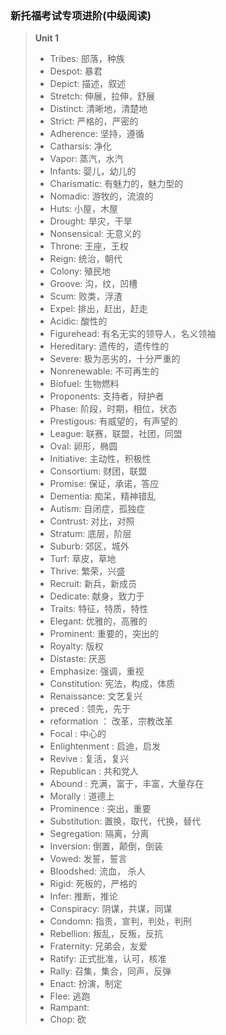 ### 新托福考试专项进阶(中级阅读)
> **Unit 1**
> - Tribes: 部落，种族
> - Despot: 暴君
> - Depict: 描述，叙述
> - Stretch: 伸展，拉伸，舒展
> - Distinct: 清晰地，清楚地
> - Strict: 严格的，严密的
> - Adherence: 坚持，遵循
> - Catharsis: 净化
> - Vapor: 蒸汽，水汽
> - Infants: 婴儿，幼儿的
> - Charismatic: 有魅力的，魅力型的
> - Nomadic: 游牧的，流浪的
> - Huts: 小屋，木屋
> - Drought: 旱灾，干旱
> - Nonsensical: 无意义的
> - Throne: 王座，王权
> - Reign: 统治，朝代
> - Colony: 殖民地
> - Groove: 沟，纹，凹槽
> - Scum: 败类，浮渣
> - Expel: 排出，赶出，赶走 
> - Acidic: 酸性的
> - Figurehead: 有名无实的领导人，名义领袖
> - Hereditary: 遗传的，遗传性的
> - Severe: 极为恶劣的，十分严重的
> - Nonrenewable: 不可再生的
> - Biofuel: 生物燃料
> - Proponents: 支持者，辩护者
> - Phase: 阶段，时期，相位，状态
> - Prestigous: 有威望的，有声望的
> - League: 联赛，联盟，社团，同盟
> - Oval: 卵形，椭圆
> - Initiative: 主动性，积极性
> - Consortium: 财团，联盟
> - Promise: 保证，承诺，答应
> - Dementia: 痴呆，精神错乱
> - Autism: 自闭症，孤独症
> - Contrust: 对比，对照
> - Stratum: 底层，阶层
> - Suburb: 郊区，城外
> - Turf: 草皮，草地
> - Thrive: 繁荣，兴盛
> - Recruit: 新兵，新成员
> - Dedicate: 献身，致力于
> - Traits: 特征，特质，特性
> - Elegant: 优雅的，高雅的
> - Prominent: 重要的，突出的
> - Royalty: 版权
> - Distaste: 厌恶
> - Emphasize: 强调，重视
> - Constitution: 宪法，构成，体质
> - Renaissance: 文艺复兴
> - preced : 领先，先于
> - reformation ： 改革，宗教改革
> - Focal : 中心的
> - Enlightenment : 启迪，启发
> - Revive : 复活，复兴
> - Republican : 共和党人
> - Abound  : 充满，富于，丰富，大量存在
> - Morally : 道德上
> - Prominence : 突出，重要
> - Substitution: 置换，取代，代换，替代
> - Segregation: 隔离，分离
> - Inversion: 倒置，颠倒，倒装
> - Vowed: 发誓，誓言
> - Bloodshed: 流血， 杀人
> - Rigid: 死板的，严格的
> - Infer: 推断，推论
> - Conspiracy: 阴谋，共谋，同谋
> - Condomn: 指责，宣判，判处，判刑
> - Rebellion: 叛乱，反叛，反抗
> - Fraternity: 兄弟会，友爱
> - Ratify: 正式批准，认可，核准
> - Rally: 召集，集合，同声，反弹
> - Enact: 扮演，制定
> - Flee: 逃跑
> - Rampant: 
> - Chop: 砍
